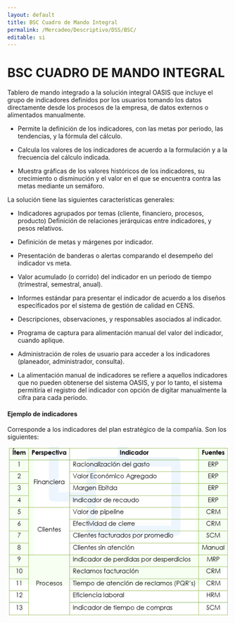 ```yaml
---
layout: default
title: BSC Cuadro de Mando Integral
permalink: /Mercadeo/Descriptivo/DSS/BSC/
editable: si
---
```


# BSC CUADRO DE MANDO INTEGRAL

Tablero de mando integrado a la solución integral OASIS que incluye el grupo de indicadores definidos por los usuarios tomando los datos directamente desde los procesos de la empresa, de datos externos o alimentados manualmente.  

* Permite la definición de los indicadores, con las metas por periodo, las tendencias, y la fórmula del cálculo.  

* Calcula los valores de los indicadores de acuerdo a la formulación y a la frecuencia del cálculo indicada.  

* Muestra gráficas de los valores históricos de los indicadores, su crecimiento o disminución y el valor en el que se encuentra contra las metas mediante un semáforo.  

La solución tiene las siguientes características generales:

* Indicadores agrupados por temas (cliente, financiero, procesos, producto) Definición de relaciones jerárquicas entre indicadores, y pesos relativos.  

* Definición de metas y márgenes por indicador.  

* Presentación de banderas o alertas comparando el desempeño del indicador vs meta.  
* Valor acumulado (o corrido) del indicador en un periodo de tiempo (trimestral, semestral, anual).  

* Informes estándar para presentar el indicador de acuerdo a los diseños especificados por el sistema de gestión de calidad en CENS.  

* Descripciones, observaciones, y responsables asociados al indicador.  
* Programa de captura para alimentación manual del valor del indicador, cuando aplique.  

* Administración de roles de usuario para acceder a los indicadores (planeador, administrador, consulta).  

* La alimentación manual de indicadores se refiere a aquellos indicadores que no pueden obtenerse del sistema OASIS, y por lo tanto, el sistema permitiría el registro del indicador con opción de digitar manualmente la cifra para cada periodo.  

#### Ejemplo de indicadores

Corresponde a los indicadores del plan estratégico de la compañía. Son los siguientes:

![](bsc.png)



